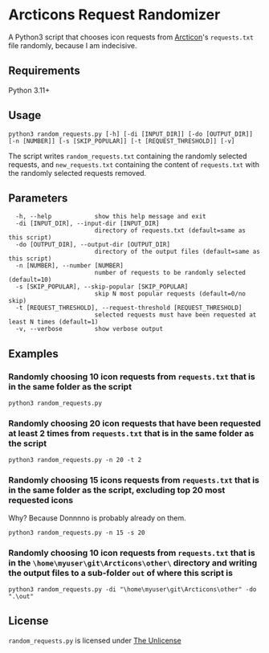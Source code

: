 # Arcticons Request Randomizer
A Python3 script that chooses icon requests from [Arcticon](https://github.com/Donnnno/Arcticons)'s `requests.txt` file randomly, because I am indecisive.

## Requirements
Python 3.11+

## Usage
```
python3 random_requests.py [-h] [-di [INPUT_DIR]] [-do [OUTPUT_DIR]] [-n [NUMBER]] [-s [SKIP_POPULAR]] [-t [REQUEST_THRESHOLD]] [-v]
```
The script writes `random_requests.txt` containing the randomly selected requests, and `new_requests.txt` containing the content of `requests.txt` with the randomly selected requests removed.

## Parameters
```
  -h, --help            show this help message and exit
  -di [INPUT_DIR], --input-dir [INPUT_DIR]
                        directory of requests.txt (default=same as this script)
  -do [OUTPUT_DIR], --output-dir [OUTPUT_DIR]
                        directory of the output files (default=same as this script)
  -n [NUMBER], --number [NUMBER]
                        number of requests to be randomly selected (default=10)
  -s [SKIP_POPULAR], --skip-popular [SKIP_POPULAR]
                        skip N most popular requests (default=0/no skip)
  -t [REQUEST_THRESHOLD], --request-threshold [REQUEST_THRESHOLD]
                        selected requests must have been requested at least N times (default=1)
  -v, --verbose         show verbose output
```

## Examples
### Randomly choosing 10 icon requests from `requests.txt` that is in the same folder as the script
```
python3 random_requests.py
```

### Randomly choosing 20 icon requests that have been requested at least 2 times from `requests.txt` that is in the same folder as the script
```
python3 random_requests.py -n 20 -t 2
```

### Randomly choosing 15 icons requests from `requests.txt` that is in the same folder as the script, excluding top 20 most requested icons
Why? Because Donnnno is probably already on them.
```
python3 random_requests.py -n 15 -s 20
```

### Randomly choosing 10 icon requests from `requests.txt` that is in the `\home\myuser\git\Arcticons\other\` directory and writing the output files to a sub-folder `out` of where this script is
```
python3 random_requests.py -di "\home\myuser\git\Arcticons\other" -do ".\out"
```

## License
`random_requests.py` is licensed under [The Unlicense](unlicense.org)
